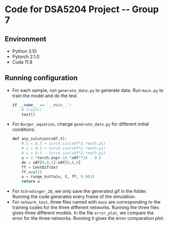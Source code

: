 # Code for DSA5204 Project -- Group 7

## Environment
+ Python 3.10
+ Pytorch 2.1.0
+ Cuda 11.8

## Running configuration
+ For each sample, run `generate_data.py` to generate data. Run `main.py` to train the model and do the test.
    ```python
    if __name__ == '__main__':
        # train()
        test()
    ```
+ For `Burger_equation`, change `generate_data.py` for different initial conditions.
    ```python
    def any_solution(x0f,t):
        # u = 0.5 + torch.sin(x0f*2.*math.pi)
        # u = 0.5 + torch.cos(x0f*2.*math.pi)
        # u = 0.5 - torch.sin(x0f*2.*math.pi)
        u = 2.*torch.exp(-10.*x0f**2) - 0.5
        dx = x0f[0,0,1]-x0f[0,0,0]
        ff = CentDif(dx)
        ff.eval()
        u = runge_kutta(u, t, ff, 0.001)
        return u
    ```
+ For `Schrodinger_2D`, we only save the generated gif in the folder. Running the code generates every frame of the simulation.
+ For `network_test`, three files named with `main` are corresponding to the training codes for the three different networks. Running the three files gives three different models. In the file `error_plot`, we compare the error for the three networks. Running it gives the error comparation plot.
